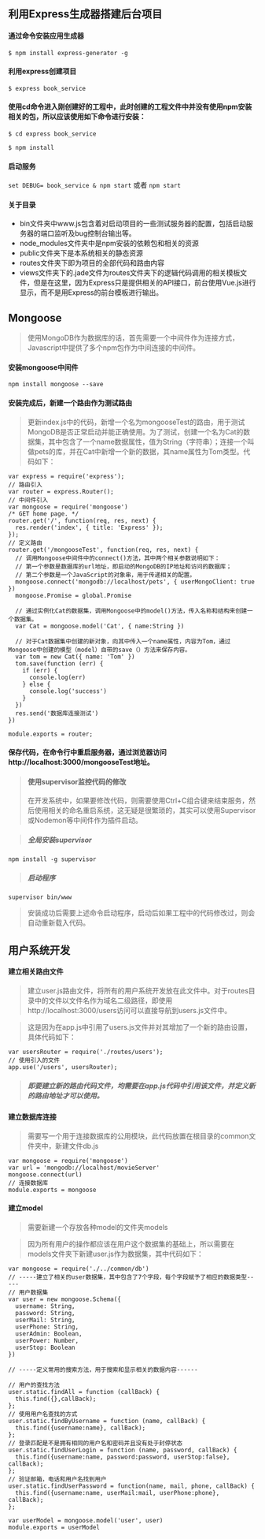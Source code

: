 ## 利用Express生成器搭建后台项目

#### 通过命令安装应用生成器
` $ npm install express-generator -g `

#### 利用express创建项目
` $ express book_service `

#### 使用cd命令进入刚创建好的工程中，此时创建的工程文件中并没有使用npm安装相关的包，所以应该使用如下命令进行安装：
` $ cd express book_service `

` $ npm install `

#### 启动服务

` set DEBUG= book_service & npm start `
或者
` npm start `

#### 关于目录
* bin文件夹中www.js包含着对启动项目的一些测试服务器的配置，包括启动服务器的端口监听及bug控制台输出等。
* node_modules文件夹中是npm安装的依赖包和相关的资源
* public文件夹下是本系统相关的静态资源
* routes文件夹下即为项目的全部代码和路由内容
* views文件夹下的.jade文件为routes文件夹下的逻辑代码调用的相关模板文件，但是在这里，因为Express只是提供相关的API接口，前台使用Vue.js进行显示，而不是用Express的前台模板进行输出。

## Mongoose

> 使用MongoDB作为数据库的话，首先需要一个中间件作为连接方式，Javascript中提供了多个npm包作为中间连接的中间件。

#### 安装mongoose中间件
` npm install mongoose --save `

#### 安装完成后，新建一个路由作为测试路由

> 更新index.js中的代码，新增一个名为mongooseTest的路由，用于测试MongoDB是否正常启动并能正确使用。为了测试，创建一个名为Cat的数据集，其中包含了一个name数据属性，值为String（字符串）；连接一个叫做pets的库，并在Cat中新增一个新的数据，其name属性为Tom类型。代码如下：

```
var express = require('express');
// 路由引入
var router = express.Router();
// 中间件引入
var mongoose = require('mongoose')
/* GET home page. */
router.get('/', function(req, res, next) {
  res.render('index', { title: 'Express' });
});
// 定义路由
router.get('/mongooseTest', function(req, res, next) {
  // 调用Mongoose中间件中的connect()方法，其中两个相关参数说明如下：
  // 第一个参数是数据库的url地址，即启动的MongoDB的IP地址和访问的数据库；
  // 第二个参数是一个JavaScript的对象串，用于传递相关的配置。
  mongoose.connect('mongodb://localhost/pets', { userMongoClient: true })
  mongoose.Promise = global.Promise

  // 通过实例化Cat的数据集，调用Mongoose中的model()方法，传入名称和结构来创建一个数据集。 
  var Cat = mongoose.model('Cat', { name:String })

  // 对于Cat数据集中创建的新对象，向其中传入一个name属性，内容为Tom，通过Mongoose中创建的模型（model）自带的save（）方法来保存内容。
  var tom = new Cat({ name: 'Tom' })
  tom.save(function (err) {
    if (err) {
      console.log(err)
    } else {
      console.log('success')
    }
  })
  res.send('数据库连接测试')
})

module.exports = router;
```

#### 保存代码，在命令行中重启服务器，通过浏览器访问http://localhost:3000/mongooseTest地址。

> #### 使用supervisor监控代码的修改
> 在开发系统中，如果要修改代码，则需要使用Ctrl+C组合键来结束服务，然后使用相关的命名重启系统，这无疑是很繁琐的，其实可以使用Supervisor或Nodemon等中间件作为插件启动。<br/>

> ##### 全局安装supervisor
` npm install -g supervisor `
> ##### 启动程序
` supervisor bin/www  `

> 安装成功后需要上述命令启动程序，启动后如果工程中的代码修改过，则会自动重新载入代码。 

## 用户系统开发

#### 建立相关路由文件
> 建立user.js路由文件，将所有的用户系统开发放在此文件中。对于routes目录中的文件以文件名作为域名二级路径，即使用http://localhost:3000/users访问可以直接导航到users.js文件中。


> 这是因为在app.js中引用了users.js文件并对其增加了一个新的路由设置，具体代码如下：
```
var usersRouter = require('./routes/users');
// 使用引入的文件
app.use('/users', usersRouter);
```
> ##### 即要建立新的路由代码文件，均需要在app.js代码中引用该文件，并定义新的路由地址才可以使用。

#### 建立数据库连接
> 需要写一个用于连接数据库的公用模块，此代码放置在根目录的common文件夹中，新建文件db.js
```
var mongoose = require('mongoose')
var url = 'mongodb://localhost/movieServer'
mongoose.connect(url)
// 连接数据库
module.exports = mongoose
```

#### 建立model
> 需要新建一个存放各种model的文件夹models

> 因为所有用户的操作都应该在用户这个数据集的基础上，所以需要在models文件夹下新建user.js作为数据集，其中代码如下：

```
var mongoose = require('./../common/db')
// -----建立了相关的user数据集，其中包含了7个字段，每个字段赋予了相应的数据类型-----
// 用户数据集
var user = new mongoose.Schema({
  username: String,
  password: String,
  userMail: String,
  userPhone: String,
  userAdmin: Boolean,
  userPower: Number,
  userStop: Boolean
})

// -----定义常用的搜索方法，用于搜索和显示相关的数据内容------

// 用户的查找方法
user.static.findAll = function (callBack) {
  this.find({},callBack);
};
// 使用用户名查找的方式
user.static.findByUsername = function (name, callBack) {
  this.find({username:name}, callBack);
};
// 登录匹配是不是拥有相同的用户名和密码并且没有处于封停状态
user.static.findUserLogin = function (name, password, callBack) {
  this.find({username:name, password:password, userStop:false}, callBack);
};
// 验证邮箱，电话和用户名找到用户
user.static.findUserPassword = function(name, mail, phone, callBack) {
  this.find({username:name, userMail:mail, userPhone:phone}, callBack);
};

var userModel = mongoose.model('user', user)
module.exports = userModel

```